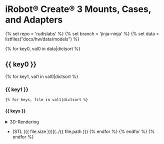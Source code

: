 # iRobot® Create® 3 Mounts, Cases, and Adapters
{% set repo = 'rudislabs' %}
{% set branch = 'jinja-ninja' %}
{% set data = listfiles("docs/hw/data/models") %}

{% for key0, val0 in data|dictsort %}
## {{ key0 }}
  {% for key1, val1 in val0|dictsort %}
### {{ key1 }}
    {% for keys, file in val1|dictsort %}
#### {{ keys }}
<details>
  <summary>3D-Rendering</summary>

  <script src="https://embed.github.com/view/3d/{{ repo }}/create3_docs/{{ branch }}/docs/{{ file.path }}"></script>

</details>


* [STL ({{ file.size }})](../{{ file.path }})
{% endfor %}
{% endfor %}
{% endfor %}


[^1]: All trademarks mentioned are the property of their respective owners.